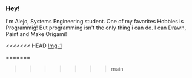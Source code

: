 ### Hey!
 I'm Alejo, Systems Engineering student.
 One of my favorites Hobbies is Programmig! But programming isn't the only thing i can do.
 I can Drawn, Paint and Make Origami!

<<<<<<< HEAD
[Img-1](https://github.com/AlejoRetamal/AlejoRetamal/blob/main/images/winter.jpeg)

=======
>>>>>>> main


<!--
**AlejoRetamal/AlejoRetamal** is a ✨ _special_ ✨ repository because its `README.md` (this file) appears on your GitHub profile.

Here are some ideas to get you started:

- 🔭 I’m currently working on ...
- 🌱 I’m currently learning ...
- 👯 I’m looking to collaborate on ...
- 🤔 I’m looking for help with ...
- 💬 Ask me about ...
- 📫 How to reach me: ...
- 😄 Pronouns: ...
- ⚡ Fun fact: ...
-->
